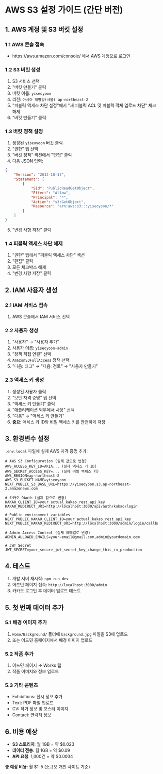 # AWS S3 설정 가이드 (간단 버전)

## 1. AWS 계정 및 S3 버킷 설정

### 1.1 AWS 콘솔 접속
- https://aws.amazon.com/console/ 에서 AWS 계정으로 로그인

### 1.2 S3 버킷 생성
1. S3 서비스 선택
2. "버킷 만들기" 클릭
3. 버킷 이름: `yiseoyoon`
4. 리전: `아시아 태평양(서울) ap-northeast-2`
5. "퍼블릭 액세스 차단 설정"에서 "새 퍼블릭 ACL 및 퍼블릭 객체 업로드 차단" 체크 해제
6. "버킷 만들기" 클릭

### 1.3 버킷 정책 설정
1. 생성된 `yiseoyoon` 버킷 클릭
2. "권한" 탭 선택
3. "버킷 정책" 섹션에서 "편집" 클릭
4. 다음 JSON 입력:

```json
{
    "Version": "2012-10-17",
    "Statement": [
        {
            "Sid": "PublicReadGetObject",
            "Effect": "Allow",
            "Principal": "*",
            "Action": "s3:GetObject",
            "Resource": "arn:aws:s3:::yiseoyoon/*"
        }
    ]
}
```

5. "변경 사항 저장" 클릭

### 1.4 퍼블릭 액세스 차단 해제
1. "권한" 탭에서 "퍼블릭 액세스 차단" 섹션
2. "편집" 클릭
3. 모든 체크박스 해제
4. "변경 사항 저장" 클릭

## 2. IAM 사용자 생성

### 2.1 IAM 서비스 접속
1. AWS 콘솔에서 IAM 서비스 선택

### 2.2 사용자 생성
1. "사용자" → "사용자 추가"
2. 사용자 이름: `yiseoyoon-admin`
3. "정책 직접 연결" 선택
4. `AmazonS3FullAccess` 정책 선택
5. "다음: 태그" → "다음: 검토" → "사용자 만들기"

### 2.3 액세스 키 생성
1. 생성된 사용자 클릭
2. "보안 자격 증명" 탭 선택
3. "액세스 키 만들기" 클릭
4. "애플리케이션 외부에서 사용" 선택
5. "다음" → "액세스 키 만들기"
6. **중요**: 액세스 키 ID와 비밀 액세스 키를 안전하게 저장

## 3. 환경변수 설정

`.env.local` 파일에 실제 AWS 자격 증명 추가:

```env
# AWS S3 Configuration (실제 값으로 변경)
AWS_ACCESS_KEY_ID=AKIA... (실제 액세스 키 ID)
AWS_SECRET_ACCESS_KEY=... (실제 비밀 액세스 키)
AWS_REGION=ap-northeast-2
AWS_S3_BUCKET_NAME=yiseoyoon
NEXT_PUBLIC_S3_BASE_URL=https://yiseoyoon.s3.ap-northeast-2.amazonaws.com

# 카카오 OAuth (실제 값으로 변경)
KAKAO_CLIENT_ID=your_actual_kakao_rest_api_key
KAKAO_REDIRECT_URI=http://localhost:3000/api/auth/kakao/login

# Public environment variables
NEXT_PUBLIC_KAKAO_CLIENT_ID=your_actual_kakao_rest_api_key
NEXT_PUBLIC_KAKAO_REDIRECT_URI=http://localhost:3000/admin/login/callback

# Admin Access Control (실제 이메일로 변경)
ADMIN_ALLOWED_EMAILS=your-email@gmail.com,admin@yourdomain.com

# JWT Secret
JWT_SECRET=your_secure_jwt_secret_key_change_this_in_production
```

## 4. 테스트

1. 개발 서버 재시작: `npm run dev`
2. 어드민 페이지 접속: `http://localhost:3000/admin`
3. 카카오 로그인 후 데이터 업로드 테스트

## 5. 첫 번째 데이터 추가

### 5.1 배경 이미지 추가
1. `Home/Background/` 폴더에 `background.jpg` 파일을 S3에 업로드
2. 또는 어드민 홈페이지에서 배경 이미지 업로드

### 5.2 작품 추가
1. 어드민 페이지 → Works 탭
2. 작품 이미지와 정보 업로드

### 5.3 기타 콘텐츠
- Exhibitions: 전시 정보 추가
- Text: PDF 파일 업로드
- CV: 작가 정보 및 포스터 이미지
- Contact: 연락처 정보

## 6. 비용 예상

- **S3 스토리지**: 월 1GB = 약 $0.023
- **데이터 전송**: 월 1GB = 약 $0.09
- **API 요청**: 1,000건 = 약 $0.0004

**총 예상 비용**: 월 $1-5 (소규모 개인 사이트 기준)
